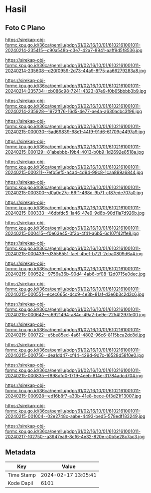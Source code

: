 # Hasil

## Foto C Plano

https://sirekap-obj-formc.kpu.go.id/36ca/pemilu/pdpr/61/02/16/10/01/6102161001011-20240214-235415--c90a548b-c3e7-42a7-8941-aaff9d5f8536.jpg

https://sirekap-obj-formc.kpu.go.id/36ca/pemilu/pdpr/61/02/16/10/01/6102161001011-20240214-235608--d20f0959-2d73-44a9-8f75-aa66279283a8.jpg

https://sirekap-obj-formc.kpu.go.id/36ca/pemilu/pdpr/61/02/16/10/01/6102161001011-20240214-235734--cb086c98-7241-4323-87e9-f0b65bbbb3b9.jpg

https://sirekap-obj-formc.kpu.go.id/36ca/pemilu/pdpr/61/02/16/10/01/6102161001011-20240214-235928--1972ff76-16d5-4e77-ae4a-a630acbc3f96.jpg

https://sirekap-obj-formc.kpu.go.id/36ca/pemilu/pdpr/61/02/16/10/01/6102161001011-20240215-000030--5ad69839-68e1-44f9-91d6-61709c4497a9.jpg

https://sirekap-obj-formc.kpu.go.id/36ca/pemilu/pdpr/61/02/16/10/01/6102161001011-20240215-000129--81abebbb-19b4-4013-b0b9-1d2692e8518a.jpg

https://sirekap-obj-formc.kpu.go.id/36ca/pemilu/pdpr/61/02/16/10/01/6102161001011-20240215-000211--7efb5ef5-a4a4-4d94-99c8-1caa899a6844.jpg

https://sirekap-obj-formc.kpu.go.id/36ca/pemilu/pdpr/61/02/16/10/01/6102161001011-20240215-000300--d0a0c27c-66f1-468d-9b71-cf87ede707a0.jpg

https://sirekap-obj-formc.kpu.go.id/36ca/pemilu/pdpr/61/02/16/10/01/6102161001011-20240215-000333--46dbfdc5-1a46-47e9-9d6b-90d11a7d926b.jpg

https://sirekap-obj-formc.kpu.go.id/36ca/pemilu/pdpr/61/02/16/10/01/6102161001011-20240215-000415--f0e63e45-0f3b-4f41-a6b5-6c107f42ffe8.jpg

https://sirekap-obj-formc.kpu.go.id/36ca/pemilu/pdpr/61/02/16/10/01/6102161001011-20240215-000439--d3556551-faef-4bef-b72f-2cba0809d6a4.jpg

https://sirekap-obj-formc.kpu.go.id/36ca/pemilu/pdpr/61/02/16/10/01/6102161001011-20240215-000522--9756a36b-90d4-4ab6-bf08-12d0715e0dec.jpg

https://sirekap-obj-formc.kpu.go.id/36ca/pemilu/pdpr/61/02/16/10/01/6102161001011-20240215-000551--ecec665c-dcc9-4e3b-81af-d3e6b3c2d3c6.jpg

https://sirekap-obj-formc.kpu.go.id/36ca/pemilu/pdpr/61/02/16/10/01/6102161001011-20240215-000642--c6921494-a84c-49a2-be9e-2254f297fe00.jpg

https://sirekap-obj-formc.kpu.go.id/36ca/pemilu/pdpr/61/02/16/10/01/6102161001011-20240215-000722--e5be85ed-4a61-4802-96c6-8115bca2dc8d.jpg

https://sirekap-obj-formc.kpu.go.id/36ca/pemilu/pdpr/61/02/16/10/01/6102161001011-20240215-000756--dea1dd47-cf44-429d-9d7c-16528d58f0e0.jpg

https://sirekap-obj-formc.kpu.go.id/36ca/pemilu/pdpr/61/02/16/10/01/6102161001011-20240215-000835--f898dfd0-1719-4eeb-814e-31784adcd704.jpg

https://sirekap-obj-formc.kpu.go.id/36ca/pemilu/pdpr/61/02/16/10/01/6102161001011-20240215-000928--ed16b8f7-a30b-41e8-bece-0f3d21f13007.jpg

https://sirekap-obj-formc.kpu.go.id/36ca/pemilu/pdpr/61/02/16/10/01/6102161001011-20240215-001004--02e2748c-aabe-4493-bed5-578edf183249.jpg

https://sirekap-obj-formc.kpu.go.id/36ca/pemilu/pdpr/61/02/16/10/01/6102161001011-20240217-102750--a3947ea9-8cf6-4e32-820e-c0b5e28c7ac3.jpg


## Metadata

| Key        | Value               |
| ---------- | ------------------- |
| Time Stamp | 2024-02-17 13:05:41 |
| Kode Dapil | 6101                |



